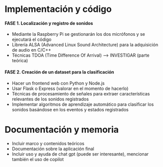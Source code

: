# Implementación y código
#### FASE 1. Localización y registro de sonidos
- Mediante la Raspberry Pi se gestionarán los dos micrófonos y se ejecutará el código 
- Librería ALSA (Advanced Linux Sound Architecture) para la adquisición de audio en C/C++
- Técnicas TDOA (Time Difference Of Arrival) --> INVESTIGAR (parte teórica)

#### FASE 2. Creación de un dataset para la clasificación
- Hacer un frontend web con Python y Node.js 
- Usar Flask o Express (valorar en el momento de hacerlo)
- Técnicas de procesamiento de señales para extraer características relevantes de los sonidos registrados
- Implementar algoritmos de aprendizaje automático para clasificar los sonidos basándose en los eventos y estados registrados

# Documentación y memoria
- Incluir marco y contenidos teóricos
- Documentación sobre la aplicación final
- Incluir uso y ayuda de chat gpt (puede ser interesante), mencionar también el uso de copilot

